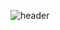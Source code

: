 ![header](https://capsule-render.vercel.app/api?type=waving&color=gradient&height=280&section=header&text=Tae%20Jun's&desc=GitHub&fontSize=90&fontColor=eeeee&fontAlignY=40)
